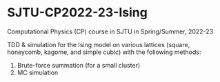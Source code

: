 # SJTU-CP2022-23-Ising
Computational Physics (CP) course in SJTU in Spring/Summer, 2022-23

TDD & simulation for the Ising model on various lattices (square, honeycomb, kagome, and simple cubic) with the following methods:
1) Brute-force summation (for a small cluster)
2) MC simulation

